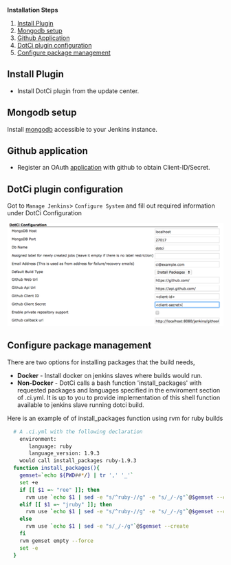 **Installation Steps**
 1. [Install Plugin](#install-plugin)
 2. [Mongodb setup](#mongodb-setup)
 2. [Github Application](#github-application)
 3. [DotCi plugin configuration](#dotci-plugin-configuration)
 4. [Configure package management](#configure-package-management)

## Install Plugin
  - Install DotCi plugin from the update center.

## Mongodb setup
   Install [mongodb](https://www.mongodb.org/) accessible to your Jenkins instance.

## Github application
   * Register an OAuth [application](https://github.com/settings/applications/new) with github to obtain Client-ID/Secret.

## DotCi plugin configuration
  Got to `Manage Jenkins`> `Configure System` and fill out required information under DotCi Configuration

![dotci setup](screenshots/dotci-plugin-configuration.png)



## Configure package management

There are two options for installing packages that the build needs,

- **Docker** - Install docker on jenkins slaves where builds would run.
- **Non-Docker** - DotCi calls a bash function 'install_packages' with requested packages and languages specified in the enviroment
section of .ci.yml. It is up to you to provide implementation of this shell function available to jenkins slave running dotci build.

 Here is an example of of install_packages function using rvm for ruby builds
  ```bash
    # A .ci.yml with the following declaration
      environment:
         language: ruby
         language_version: 1.9.3
      would call install_packages ruby-1.9.3
    function install_packages(){
      gemset=`echo ${PWD##*/} | tr ',' '_'`
      set +e
      if [[ $1 =~ "ree" ]]; then
        rvm use `echo $1 | sed -e "s/^ruby-//g" -e "s/_/-/g"`@$gemset --create
      elif [[ $1 =~ "jruby" ]]; then
        rvm use `echo $1 | sed -e "s/^ruby-//g" -e "s/_/-/g"`@$gemset --create
      else
        rvm use `echo $1 | sed -e "s/_/-/g"`@$gemset --create
      fi
      rvm gemset empty --force
      set -e
    }
  ```
